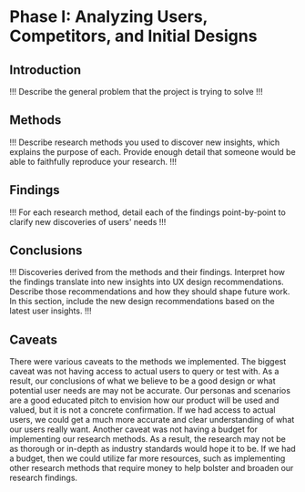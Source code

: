 # Phase I: Analyzing Users, Competitors, and Initial Designs

## Introduction

!!! Describe the general problem that the project is trying to solve !!!

## Methods

!!! Describe research methods you used to discover new insights, which explains the purpose of each. Provide enough detail that someone would be able to faithfully reproduce your research. !!!

## Findings

!!! For each research method, detail each of the findings point-by-point to clarify new discoveries of users' needs !!!

## Conclusions

!!! Discoveries derived from the methods and their findings. Interpret how the findings translate into new insights into UX design recommendations. Describe those recommendations and how they should shape future work. In this section, include the new design recommendations based on the latest user insights. !!!

## Caveats

There were various caveats to the methods we implemented. The biggest caveat was not having access to actual users to query or test with. As a result, our conclusions of what we believe to be a good design or what potential user needs are may not be accurate. Our personas and scenarios are a good educated pitch to envision how our product will be used and valued, but it is not a concrete confirmation. If we had access to actual users, we could get a much more accurate and clear understanding of what our users really want. Another caveat was not having a budget for implementing our research methods. As a result, the research may not be as thorough or in-depth as industry standards would hope it to be. If we had a budget, then we could utilize far more resources, such as implementing other research methods that require money to help bolster and broaden our research findings.

